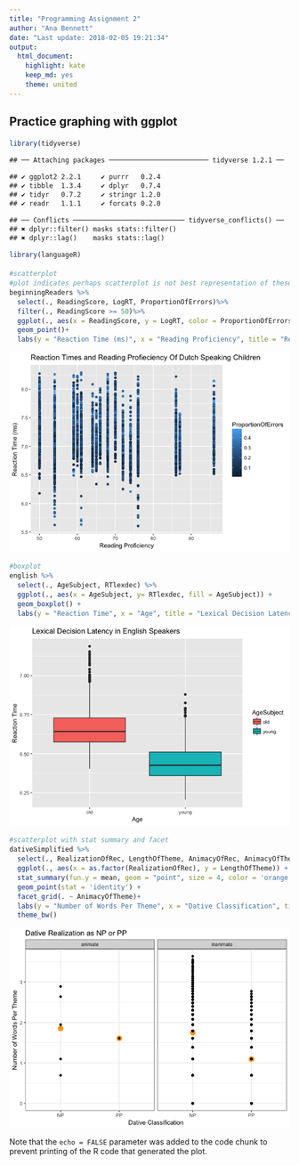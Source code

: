```yaml
---
title: "Programming Assignment 2"
author: "Ana Bennett"
date: "Last update: 2018-02-05 19:21:34"
output: 
  html_document:
    highlight: kate
    keep_md: yes 
    theme: united 
---
```



## Practice graphing with ggplot



```r
library(tidyverse)
```

```
## ── Attaching packages ───────────────────────── tidyverse 1.2.1 ──
```

```
## ✔ ggplot2 2.2.1     ✔ purrr   0.2.4
## ✔ tibble  1.3.4     ✔ dplyr   0.7.4
## ✔ tidyr   0.7.2     ✔ stringr 1.2.0
## ✔ readr   1.1.1     ✔ forcats 0.2.0
```

```
## ── Conflicts ──────────────────────────── tidyverse_conflicts() ──
## ✖ dplyr::filter() masks stats::filter()
## ✖ dplyr::lag()    masks stats::lag()
```

```r
library(languageR)

#scatterplot 
#plot indicates perhaps scatterplot is not best representation of these variables? 
beginningReaders %>%
  select(., ReadingScore, LogRT, ProportionOfErrors)%>%
  filter(., ReadingScore >= 50)%>%
  ggplot(., aes(x = ReadingScore, y = LogRT, color = ProportionOfErrors))+
  geom_point()+
  labs(y = "Reaction Time (ms)", x = "Reading Proficiency", title = "Reaction Times and Reading Profieciency Of Dutch Speaking Children") 
```

![](programming_assignment2_files/figure-html/unnamed-chunk-1-1.png)<!-- -->

```r
#boxplot
english %>%
  select(., AgeSubject, RTlexdec) %>%
  ggplot(., aes(x = AgeSubject, y= RTlexdec, fill = AgeSubject)) +
  geom_boxplot() +
  labs(y = "Reaction Time", x = "Age", title = "Lexical Decision Latency in English Speakers")
```

![](programming_assignment2_files/figure-html/unnamed-chunk-1-2.png)<!-- -->

```r
#scatterplot with stat summary and facet 
dativeSimplified %>%
  select(., RealizationOfRec, LengthOfTheme, AnimacyOfRec, AnimacyOfTheme)%>%
  ggplot(., aes(x = as.factor(RealizationOfRec), y = LengthOfTheme)) +
  stat_summary(fun.y = mean, geom = "point", size = 4, color = 'orange') +
  geom_point(stat = 'identity') +
  facet_grid(. ~ AnimacyOfTheme)+
  labs(y = "Number of Words Per Theme", x = "Dative Classification", title = "Dative Realization as NP or PP") +
  theme_bw()
```

![](programming_assignment2_files/figure-html/unnamed-chunk-1-3.png)<!-- -->

Note that the `echo = FALSE` parameter was added to the code chunk to prevent printing of the R code that generated the plot.
